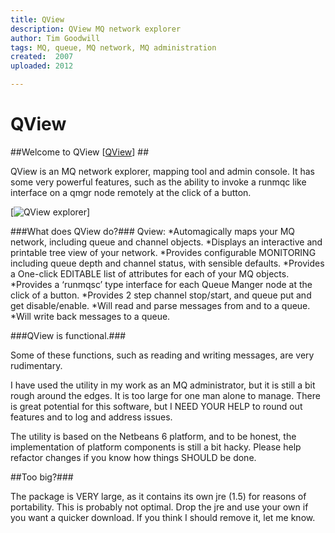 ```yaml
---
title: QView
description: QView MQ network explorer
author: Tim Goodwill
tags: MQ, queue, MQ network, MQ administration
created:  2007
uploaded: 2012

---
```


QView
=====

##Welcome to QView [[QView](https://github.com/tgqc/QView/raw/master/qview_icon.jpg)] ##



QView is an MQ network explorer, mapping tool and admin console.
It has some very powerful features, such as the ability to invoke a runmqc like interface on a qmgr node remotely at the click of a button.

[![QView explorer](https://github.com/tgqc/QView/raw/master/qview_screenshot.jpg)] 

###What does QView do?###
Qview:
*Automagically maps your MQ network, including queue and channel objects.
*Displays an interactive and printable tree view of your network.
*Provides configurable MONITORING including queue depth and channel status, with sensible defaults.
*Provides a One-click EDITABLE list of attributes for each of your MQ objects.
*Provides a ‘runmqsc’ type interface for each Queue Manger node at the click of a button.
*Provides 2 step channel stop/start, and queue put and get disable/enable.
*Will read and parse messages from and to a queue.
*Will write back messages to a queue.

###QView is functional.###

Some of these functions, such as reading and writing messages, are very rudimentary.

I have used the utility in my work as an MQ administrator, but it is still a bit rough around the edges. It is too large for one man alone to manage. There is great potential for this software, but I NEED YOUR HELP to round out features and to log and address issues.

The utility is based on the Netbeans 6 platform, and to be honest, the implementation of platform components is still a bit hacky. Please help refactor changes if you know how things SHOULD be done.

##Too big?###

The package is VERY large, as it contains its own jre (1.5) for reasons of portability. This is probably not optimal. Drop the jre and use your own if you want a quicker download. If you think I should remove it, let me know.